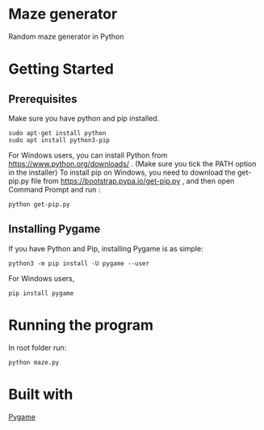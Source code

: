 # Maze generator
 
 Random maze generator in Python
 
# Getting Started

## Prerequisites 

Make sure you have python and pip installed.

```
sudo apt-get install python
sudo apt install python3-pip
```

For Windows users, you can install Python from https://www.python.org/downloads/ . 
(Make sure you tick the PATH option in the installer)
To install pip on Windows, you need to download the get-pip.py file from https://bootstrap.pypa.io/get-pip.py ,
and then open Command Prompt and run :

```
python get-pip.py
```

## Installing Pygame

If you have Python and Pip, installing Pygame is as simple:

```
python3 -m pip install -U pygame --user
```

For Windows users, 

```
pip install pygame
```

# Running the program

In root folder run:

```
python maze.py
```

# Built with

[Pygame](https://www.pygame.org/news)